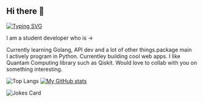 ## Hi there 👋
[![Typing SVG](https://readme-typing-svg.demolab.com?font=Comic+Sans&size=26&pause=1000&color=69F7C2&background=CBE4FF00&center=true&vCenter=true&width=435&lines=Hey+There%2C+I+am+PictoDEV)](https://git.io/typing-svg)

I am a student developer who is ->

Currently learning Golang, API dev and a lot of other things.package main<br>
I actively program in Python.
Currentley building cool web apps.
I like Quantam Computing library such as Qiskit.
Would love to collab with you on something interesting.


![Top Langs](https://github-readme-stats.vercel.app/api/top-langs/?username=myusername&theme=tokyonight)
[![My GitHub stats](https://github-readme-stats.vercel.app/api?username=PictoDEV&theme=tokyonight)](https://github.com/PictoDEV/github-readme-stats)
<!-- Markdown -->

![Jokes Card](https://readme-jokes.vercel.app/api)



